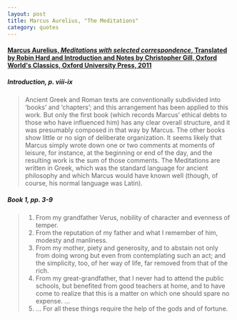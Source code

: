 ```yaml
---
layout: post
title: Marcus Aurelius, "The Meditations"
category: quotes
---
```


#### [Marcus Aurelius, *Meditations with selected correspondence*, Translated by Robin Hard and Introduction and Notes by Christopher Gill, Oxford World's Classics, Oxford University Press, 2011](https://global.oup.com/academic/product/meditations-9780199573202?cc=ca&lang=en&)

##### Introduction, p. viii-ix

> Ancient Greek and Roman texts are conventionally subdivided into ‘books’ and ‘chapters’; and this arrangement has been applied to this work. But only the first book (which records Marcus’ ethical debts to those who have influenced him) has any clear overall structure, and it was presumably composed in that way by Marcus. The other books show little or no sign of deliberate organization. It seems likely that Marcus simply wrote down one or two comments at moments of leisure, for instance, at the beginning or end of the day, and the resulting work is the sum of those comments. The Meditations are written in Greek, which was the standard language for ancient philosophy and which Marcus would have known well (though, of course, his normal language was Latin).

##### Book 1, pp. 3-9

> 1. From my grandfather Verus, nobility of character and evenness of temper.
> 2. From the reputation of my father and what I remember of him, modesty and manliness.
> 3. From my mother, piety and generosity, and to abstain not only from doing wrong but even from contemplating such an act; and the simplicity, too, of her way of life, far removed from that of the rich.
> 4. From my great-grandfather, that I never had to attend the public schools, but benefited from good teachers at home, and to have come to realize that this is a matter on which one should spare no expense.
>    ...
> 17. ...
>    For all these things require the help of the gods and of fortune.